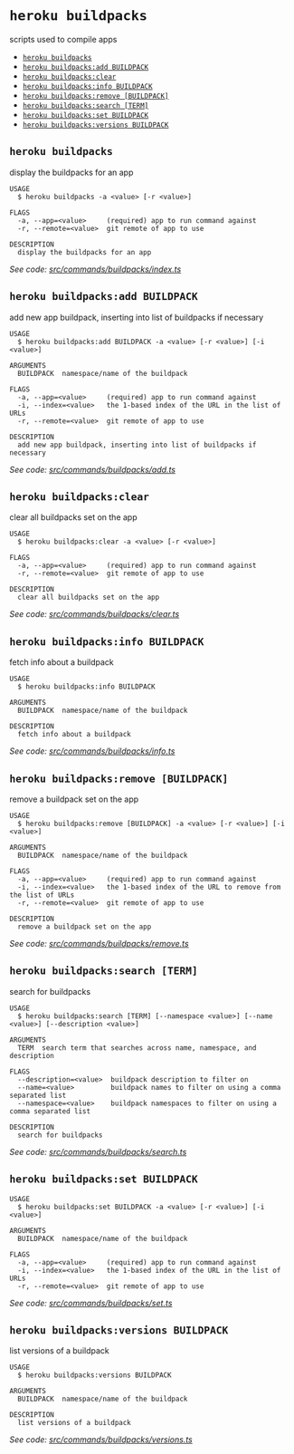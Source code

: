 `heroku buildpacks`
===================

scripts used to compile apps

* [`heroku buildpacks`](#heroku-buildpacks)
* [`heroku buildpacks:add BUILDPACK`](#heroku-buildpacksadd-buildpack)
* [`heroku buildpacks:clear`](#heroku-buildpacksclear)
* [`heroku buildpacks:info BUILDPACK`](#heroku-buildpacksinfo-buildpack)
* [`heroku buildpacks:remove [BUILDPACK]`](#heroku-buildpacksremove-buildpack)
* [`heroku buildpacks:search [TERM]`](#heroku-buildpackssearch-term)
* [`heroku buildpacks:set BUILDPACK`](#heroku-buildpacksset-buildpack)
* [`heroku buildpacks:versions BUILDPACK`](#heroku-buildpacksversions-buildpack)

## `heroku buildpacks`

display the buildpacks for an app

```
USAGE
  $ heroku buildpacks -a <value> [-r <value>]

FLAGS
  -a, --app=<value>     (required) app to run command against
  -r, --remote=<value>  git remote of app to use

DESCRIPTION
  display the buildpacks for an app
```

_See code: [src/commands/buildpacks/index.ts](https://github.com/heroku/cli/blob/v9.3.0-alpha.3/packages/cli/src/commands/buildpacks/index.ts)_

## `heroku buildpacks:add BUILDPACK`

add new app buildpack, inserting into list of buildpacks if necessary

```
USAGE
  $ heroku buildpacks:add BUILDPACK -a <value> [-r <value>] [-i <value>]

ARGUMENTS
  BUILDPACK  namespace/name of the buildpack

FLAGS
  -a, --app=<value>     (required) app to run command against
  -i, --index=<value>   the 1-based index of the URL in the list of URLs
  -r, --remote=<value>  git remote of app to use

DESCRIPTION
  add new app buildpack, inserting into list of buildpacks if necessary
```

_See code: [src/commands/buildpacks/add.ts](https://github.com/heroku/cli/blob/v9.3.0-alpha.3/packages/cli/src/commands/buildpacks/add.ts)_

## `heroku buildpacks:clear`

clear all buildpacks set on the app

```
USAGE
  $ heroku buildpacks:clear -a <value> [-r <value>]

FLAGS
  -a, --app=<value>     (required) app to run command against
  -r, --remote=<value>  git remote of app to use

DESCRIPTION
  clear all buildpacks set on the app
```

_See code: [src/commands/buildpacks/clear.ts](https://github.com/heroku/cli/blob/v9.3.0-alpha.3/packages/cli/src/commands/buildpacks/clear.ts)_

## `heroku buildpacks:info BUILDPACK`

fetch info about a buildpack

```
USAGE
  $ heroku buildpacks:info BUILDPACK

ARGUMENTS
  BUILDPACK  namespace/name of the buildpack

DESCRIPTION
  fetch info about a buildpack
```

_See code: [src/commands/buildpacks/info.ts](https://github.com/heroku/cli/blob/v9.3.0-alpha.3/packages/cli/src/commands/buildpacks/info.ts)_

## `heroku buildpacks:remove [BUILDPACK]`

remove a buildpack set on the app

```
USAGE
  $ heroku buildpacks:remove [BUILDPACK] -a <value> [-r <value>] [-i <value>]

ARGUMENTS
  BUILDPACK  namespace/name of the buildpack

FLAGS
  -a, --app=<value>     (required) app to run command against
  -i, --index=<value>   the 1-based index of the URL to remove from the list of URLs
  -r, --remote=<value>  git remote of app to use

DESCRIPTION
  remove a buildpack set on the app
```

_See code: [src/commands/buildpacks/remove.ts](https://github.com/heroku/cli/blob/v9.3.0-alpha.3/packages/cli/src/commands/buildpacks/remove.ts)_

## `heroku buildpacks:search [TERM]`

search for buildpacks

```
USAGE
  $ heroku buildpacks:search [TERM] [--namespace <value>] [--name <value>] [--description <value>]

ARGUMENTS
  TERM  search term that searches across name, namespace, and description

FLAGS
  --description=<value>  buildpack description to filter on
  --name=<value>         buildpack names to filter on using a comma separated list
  --namespace=<value>    buildpack namespaces to filter on using a comma separated list

DESCRIPTION
  search for buildpacks
```

_See code: [src/commands/buildpacks/search.ts](https://github.com/heroku/cli/blob/v9.3.0-alpha.3/packages/cli/src/commands/buildpacks/search.ts)_

## `heroku buildpacks:set BUILDPACK`

```
USAGE
  $ heroku buildpacks:set BUILDPACK -a <value> [-r <value>] [-i <value>]

ARGUMENTS
  BUILDPACK  namespace/name of the buildpack

FLAGS
  -a, --app=<value>     (required) app to run command against
  -i, --index=<value>   the 1-based index of the URL in the list of URLs
  -r, --remote=<value>  git remote of app to use
```

_See code: [src/commands/buildpacks/set.ts](https://github.com/heroku/cli/blob/v9.3.0-alpha.3/packages/cli/src/commands/buildpacks/set.ts)_

## `heroku buildpacks:versions BUILDPACK`

list versions of a buildpack

```
USAGE
  $ heroku buildpacks:versions BUILDPACK

ARGUMENTS
  BUILDPACK  namespace/name of the buildpack

DESCRIPTION
  list versions of a buildpack
```

_See code: [src/commands/buildpacks/versions.ts](https://github.com/heroku/cli/blob/v9.3.0-alpha.3/packages/cli/src/commands/buildpacks/versions.ts)_
